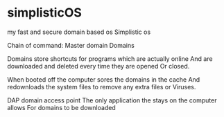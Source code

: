 # simplisticOS
my fast and secure domain based os
Simplistic os

Chain of command:
Master domain
Domains


Domains store shortcuts for programs which are actually online
And are downloaded and deleted every time they are opened
Or closed.


When booted off the computer sores the domains in the cache 
And redownloads the system files to remove any extra files or 
Viruses.

DAP domain access point
The only application the stays on the computer allows
For domains to be downloaded
